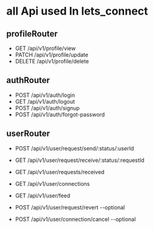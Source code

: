 
# all Api used In lets_connect

## profileRouter

- GET /api/v1/profile/view
- PATCH /api/v1/profile/update
- DELETE /api/v1/profile/delete

## authRouter

- POST /api/v1/auth/login
- GET /api/v1/auth/logout
- POST /api/v1/auth/signup
- POST /api/v1/auth/forgot-password

## userRouter

<!-- - POST /api/v1/user/request/send/interested/:userId
- POST /api/v1/user/request/send/ignore/:userId -->
- POST /api/v1/user/request/send/:status/:userId

<!-- - GET /api/v1/user/request/receive/accept/:requestId
- GET /api/v1/user/request/receive/reject/:requestId -->
- GET /api/v1/user/request/receive/:status/:requestId

- GET /api/v1/user/requests/received
- GET /api/v1/user/connections
- GET /api/v1/user/feed
- POST /api/v1/user/request/revert --optional
- POST /api/v1/user/connection/cancel --optional